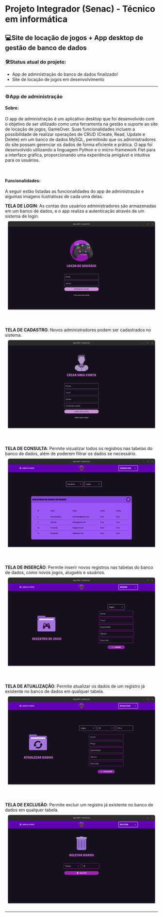 # **Projeto Integrador (Senac) - Técnico em informática**
## **💻Site de locação de jogos + App desktop de gestão de banco de dados**

### **🛠️Status atual do projeto**:

- App de administração do banco de dados finalizado!
- Site de locação de jogos em desenvolvimento

___

### **⚙️App de administração**

#### **Sobre**: 
O app de administração é um  aplicativo desktop que foi desenvolvido com o objetivo de ser utilizado como uma ferramenta na gestão e suporte ao site de locação de jogos, GameOver. Suas funcionalidades incluem a possibilidade de realizar operações de CRUD (Create, Read, Update e Delete) em um banco de dados MySQL, permitindo que os administradores do site possam gerenciar os dados de forma eficiente e prática. O app foi desenvolvido utilizando a linguagem Python e o micro-framework Flet para a interface gráfica, proporcionando uma experiência amigável e intuitiva para os usuários.

<br>

#### **Funcionalidades**:
A seguir estão listadas as funcionalidades do app de administração e algumas imagens ilustrativas de cada uma delas.

**TELA DE LOGIN**: As contas dos usuários administradores são armazenadas em um banco de dados, e o app realiza a autenticação através de um sistema de login.
<img src="images/login_print.png">

<br>

**TELA DE CADASTRO**: Novos administradores podem ser cadastrados no sistema.
<img src="images/create_account_print.png">

<br>

**TELA DE CONSULTA**: Permite visualizar todos os registros nas tabelas do banco de dados, além de poderem filtrar os dados se necessário.
<img src="images/select_print.png">

<br>

**TELA DE INSERÇÃO**: Permite inserir novos registros nas tabelas do banco de dados, como novos jogos, aluguéis e usuários.
<img src="images/insert_print.png">

<br>

**TELA DE ATUALIZAÇÃO**: Permite atualizar os dados de um registro já existente no banco de dados em qualquer tabela.
<img src="images/update_print.png">

<br>

**TELA DE EXCLUSÃO**: Permite excluir um registro já existente no banco de dados em qualquer tabela.
<img src="images/delete_print.png">

___


